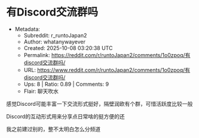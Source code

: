 # 有Discord交流群吗

- Metadata:
  - Subreddit: r_runtoJapan2
  - Author: whatanywayever
  - Created: 2025-10-08 03:20:38 UTC
  - Permalink: https://reddit.com/r/runtoJapan2/comments/1o0zpoq/有discord交流群吗/
  - URL: https://www.reddit.com/r/runtoJapan2/comments/1o0zpoq/有discord交流群吗/
  - Ups: 8 | Ratio: 0.89 | Comments: 9
  - Flair: 聊天吹水


感觉Discord可能丰富一下交流形式挺好，隔壁润欧有个群，可惜活跃度比较一般

Discord的互动形式用来分享点日常啥的挺方便的还

我之前建过别的，整不太明白怎么分频道

